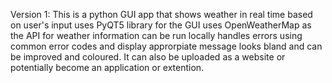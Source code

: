 Version 1:
This is a python GUI app that shows weather in real time based on user's input
uses PyQT5 library for the GUI 
uses OpenWeatherMap as the API for weather information
can be run locally
handles errors using common error codes and display approrpiate message
looks bland and can be improved and coloured. It can also be uploaded as a website or potentially become an application or extention.
